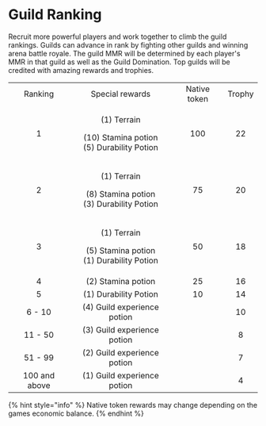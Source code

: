 # Guild Ranking

Recruit more powerful players and work together to climb the guild rankings. Guilds can advance in rank by fighting other guilds and winning arena battle royale. The guild MMR will be determined by each player's MMR in that guild as well as the Guild Domination. Top guilds will be credited with amazing rewards and trophies.

|               |                                                                       |              |        |
| :-----------: | :-------------------------------------------------------------------: | :----------: | :----: |
|    Ranking    |                            Special rewards                            | Native token | Trophy |
|       1       | <p>(1) Terrain</p><p>(10) Stamina potion<br>(5) Durability Potion</p> |      100     |   22   |
|       2       |  <p>(1) Terrain</p><p>(8) Stamina potion<br>(3) Durability Potion</p> |      75      |   20   |
|       3       |  <p>(1) Terrain</p><p>(5) Stamina potion<br>(1) Durability Potion</p> |      50      |   18   |
|       4       |                           (2) Stamina potion                          |      25      |   16   |
|       5       |                         (1) Durability Potion                         |      10      |   14   |
|     6 - 10    |                      (4) Guild experience potion                      |              |   10   |
|    11 - 50    |                      (3) Guild experience potion                      |              |    8   |
|    51 - 99    |                      (2) Guild experience potion                      |              |    7   |
| 100 and above |                      (1) Guild experience potion                      |              |    4   |

{% hint style="info" %}
Native token rewards may change depending on the games economic balance.
{% endhint %}
